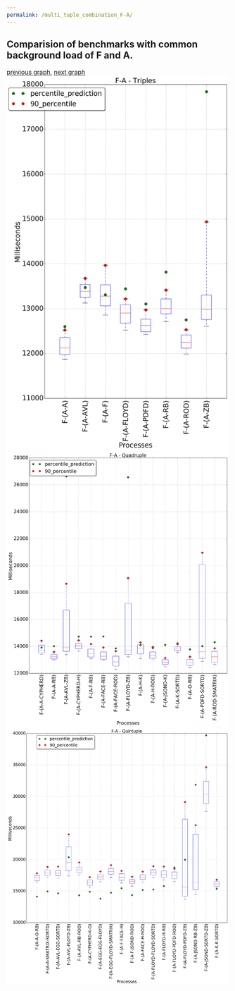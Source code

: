 ```yaml
---
permalink: /multi_tuple_combination_F-A/
---
```



 ## Comparision of benchmarks with common background load of F and A.

[previous graph](../multi_tuple_combination_F-AVL/), [next graph](../multi_tuple_combination_F-CYPHERD/)
![graph figure](./images/triple/F/F-A_box.png)![graph figure](./images/quadruple/F/F-A_box.png)![graph figure](./images/quintuple/F/F-A_box.png)